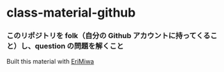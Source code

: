 # class-material-github

### このリポジトリを folk（自分の Github アカウントに持ってくること）し、question の問題を解くこと



Built this material with [EriMiwa][1]

[1]:https://github.com/EriMiwa
